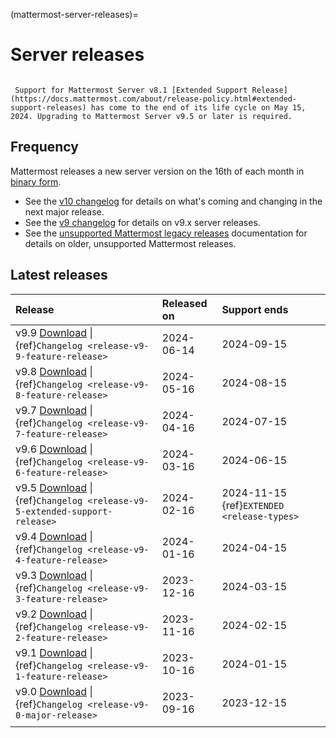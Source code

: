(mattermost-server-releases)=
# Server releases

```{include} ../_static/badges/allplans-selfhosted.md
```

```{Important}
 Support for Mattermost Server v8.1 [Extended Support Release](https://docs.mattermost.com/about/release-policy.html#extended-support-releases) has come to the end of its life cycle on May 15, 2024. Upgrading to Mattermost Server v9.5 or later is required.
```

## Frequency
Mattermost releases a new server version on the 16th of each month in [binary form](https://docs.mattermost.com/upgrade/upgrading-mattermost-server.html). 
- See the [v10 changelog](https://docs.mattermost.com/about/mattermost-v10-changelog.html) for details on what's coming and changing in the next major release. 
- See the [v9 changelog](https://docs.mattermost.com/about/mattermost-v9-changelog.html) for details on v9.x server releases.
- See the [unsupported Mattermost legacy releases](https://docs.mattermost.com/about/unsupported-legacy-releases.html) documentation for details on older, unsupported  Mattermost releases.

## Latest releases

| **Release** | **Released on** | **Support ends** |
|:---|:---|:---|
| v9.9 [Download](https://releases.mattermost.com/9.9.1/mattermost-9.9.1-linux-amd64.tar.gz) \| {ref}`Changelog <release-v9-9-feature-release>` | 2024-06-14 | 2024-09-15 |
| v9.8 [Download](https://releases.mattermost.com/9.8.2/mattermost-9.8.2-linux-amd64.tar.gz) \| {ref}`Changelog <release-v9-8-feature-release>` | 2024-05-16 | 2024-08-15 |
| v9.7 [Download](https://releases.mattermost.com/9.7.6/mattermost-9.7.6-linux-amd64.tar.gz) \| {ref}`Changelog <release-v9-7-feature-release>` | 2024-04-16 | 2024-07-15 |
| v9.6 [Download](https://releases.mattermost.com/9.6.3/mattermost-9.6.3-linux-amd64.tar.gz) \| {ref}`Changelog <release-v9-6-feature-release>` | 2024-03-16 | 2024-06-15 |
| v9.5 [Download](https://releases.mattermost.com/9.5.7/mattermost-9.5.7-linux-amd64.tar.gz) \| {ref}`Changelog <release-v9-5-extended-support-release>` | 2024-02-16 | 2024-11-15 {ref}`EXTENDED <release-types>` |
| v9.4 [Download](https://releases.mattermost.com/9.4.5/mattermost-9.4.5-linux-amd64.tar.gz) \| {ref}`Changelog <release-v9-4-feature-release>` | 2024-01-16 | 2024-04-15 |
| v9.3 [Download](https://releases.mattermost.com/9.3.3/mattermost-9.3.3-linux-amd64.tar.gz) \| {ref}`Changelog <release-v9-3-feature-release>` | 2023-12-16 | 2024-03-15 |
| v9.2 [Download](https://releases.mattermost.com/9.2.6/mattermost-9.2.6-linux-amd64.tar.gz) \| {ref}`Changelog <release-v9-2-feature-release>` | 2023-11-16 | 2024-02-15 |
| v9.1 [Download](https://releases.mattermost.com/9.1.5/mattermost-9.1.5-linux-amd64.tar.gz) \| {ref}`Changelog <release-v9-1-feature-release>` | 2023-10-16 | 2024-01-15 |
| v9.0 [Download](https://releases.mattermost.com/9.0.5/mattermost-9.0.5-linux-amd64.tar.gz) \| {ref}`Changelog <release-v9-0-major-release>` | 2023-09-16 | 2023-12-15 |
|  |  |  |

